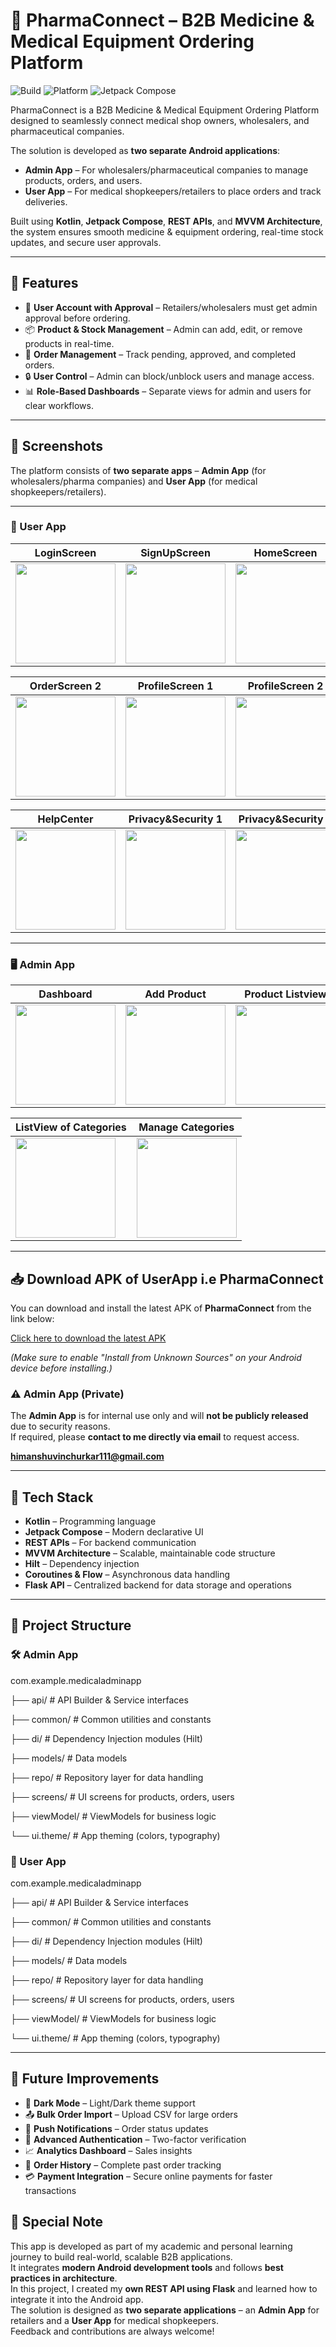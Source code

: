 # 💊 PharmaConnect – B2B Medicine & Medical Equipment Ordering Platform  


![Build](https://img.shields.io/badge/build-passing-brightgreen)
![Platform](https://img.shields.io/badge/platform-Android-blue)
![Jetpack Compose](https://img.shields.io/badge/Jetpack--Compose-UI%20Framework-orange)

PharmaConnect is a B2B Medicine & Medical Equipment Ordering Platform designed to seamlessly connect medical shop owners, wholesalers, and pharmaceutical companies.  

The solution is developed as **two separate Android applications**:  
- **Admin App** – For wholesalers/pharmaceutical companies to manage products, orders, and users.  
- **User App** – For medical shopkeepers/retailers to place orders and track deliveries.  

Built using **Kotlin**, **Jetpack Compose**, **REST APIs**, and **MVVM Architecture**, the system ensures smooth medicine & equipment ordering, real-time stock updates, and secure user approvals.

---

## 🚀 Features  
- 👤 **User Account with Approval** – Retailers/wholesalers must get admin approval before ordering.  
- 📦 **Product & Stock Management** – Admin can add, edit, or remove products in real-time.  
- 📜 **Order Management** – Track pending, approved, and completed orders.  
- 🔒 **User Control** – Admin can block/unblock users and manage access.  
- 📊 **Role-Based Dashboards** – Separate views for admin and users for clear workflows.  

---
## 📸 Screenshots  
 
The platform consists of **two separate apps** – **Admin App** (for wholesalers/pharma companies) and **User App** (for medical shopkeepers/retailers).  

---

### 📱 User App  
|   LoginScreen   |   SignUpScreen  |    HomeScreen   |  Product  List  |  Order Screen 1 |
|-----------------|-----------------|-----------------|-----------------|-----------------|
| <img src="Assets/UserAppUI/LogInUI.png" width="160"/> |<img src="Assets/UserAppUI/SignUpUI.png" width="160"/>|<img src="Assets/UserAppUI/HomeScreenUI.png" width="160"/> | <img src="Assets/UserAppUI/Medicines(T)UI.png" width="160"/> |<img src="Assets/UserAppUI/OrderScreenUI_1.png" width="160"/> |

|  OrderScreen 2  | ProfileScreen 1 | ProfileScreen 2 |    EditProfile     |      ContactUs     | 
|-----------------|-----------------|-----------------|--------------------|--------------------| 
| <img src="Assets/UserAppUI/OrderScreenUI_2.png" width="160"/> | <img src="Assets/UserAppUI/ProfileScreen_1.png" width="160"/> | <img src="Assets/UserAppUI/ProfileScreen_2.png" width="160"/> | <img src="Assets/UserAppUI/EditProfileScreenUI.png" width="160"/>|<img src="Assets/UserAppUI/ContactUsScreenUI.png" width="160"/> |

|     HelpCenter     | Privacy&Security 1 | Privacy&Security 2 |   PaymentScreen    | 
|--------------------|--------------------|--------------------|--------------------|   
| <img src="Assets/UserAppUI/HelpCenterScreenUI.png" width="160"/> | <img src="Assets/UserAppUI/Privacy&SecurityScreenUI_1.png" width="160"/>|   <img src="Assets/UserAppUI/Privacy&SecurityScreenUI_2.png" width="160"/> |<img src="Assets/UserAppUI/PaymentScreenUI.png" width="160"/> |  

---

### 🖥 Admin App  
| Dashboard | Add Product | Product Listview | Order Management | User Approvals | 
|-----------|-------------|------------------|------------------|----------------|
| <img src="Assets/AdminAppUI/HomeScreen.jpg" width="160"/> | <img src="Assets/AdminAppUI/AddProduct.png" width="160"/> | <img src="Assets/AdminAppUI/TabletsScreen.png" width="160"/> | <img src="Assets/AdminAppUI/OrderTabScreen.png" width="160"/> | <img src="Assets/AdminAppUI/ApprovedUser.png" width="160"/> | 

| ListView of Categories | Manage Categories |
|------------------------|-------------------|
| <img src="Assets/AdminAppUI/Manage Categories Screen.png" width="160"/> | <img src="Assets/AdminAppUI/Manage CategoryScreen2.png" width="160"/> |   


---
 
## 📥 Download APK of UserApp i.e PharmaConnect

You can download and install the latest APK of **PharmaConnect** from the link below:

[Click here to download the latest APK](https://github.com/Himanshu-Vinchurkar12/PharmaConnect/releases/download/v1.0.0/app-debug.apk)

*(Make sure to enable "Install from Unknown Sources" on your Android device before installing.)*


### ⚠️ Admin App (Private)
The **Admin App** is for internal use only and will **not be publicly released** due to security reasons.  
If required, please **contact to me directly via email** to request access.

**himanshuvinchurkar111@gmail.com**


---

## 🧰 Tech Stack  
- **Kotlin** – Programming language  
- **Jetpack Compose** – Modern declarative UI  
- **REST APIs** – For backend communication  
- **MVVM Architecture** – Scalable, maintainable code structure  
- **Hilt** – Dependency injection  
- **Coroutines & Flow** – Asynchronous data handling  
- **Flask API** – Centralized backend for data storage and operations  

---

## 📂 Project Structure

### 🛠 Admin App

com.example.medicaladminapp

├── api/       # API Builder & Service interfaces

├── common/    # Common utilities and constants

├── di/        # Dependency Injection modules (Hilt)

├── models/    # Data models

├── repo/      # Repository layer for data handling

├── screens/   # UI screens for products, orders, users

├── viewModel/ # ViewModels for business logic

└── ui.theme/  # App theming (colors, typography)


### 👤 User App

com.example.medicaladminapp

├── api/       # API Builder & Service interfaces

├── common/    # Common utilities and constants

├── di/        # Dependency Injection modules (Hilt)

├── models/    # Data models

├── repo/      # Repository layer for data handling

├── screens/   # UI screens for products, orders, users

├── viewModel/ # ViewModels for business logic

└── ui.theme/  # App theming (colors, typography)

---

## 🚀 Future Improvements
- 🌙 **Dark Mode** – Light/Dark theme support  
- 📤 **Bulk Order Import** – Upload CSV for large orders  
- 🔔 **Push Notifications** – Order status updates  
- 🔐 **Advanced Authentication** – Two-factor verification  
- 📈 **Analytics Dashboard** – Sales insights
- 📜 **Order History** – Complete past order tracking  
- 💳 **Payment Integration** – Secure online payments for faster transactions   

## 🙌 Special Note
This app is developed as part of my academic and personal learning journey to build real-world, scalable B2B applications.  
It integrates **modern Android development tools** and follows **best practices in architecture**.  
In this project, I created my **own REST API using Flask** and learned how to integrate it into the Android app.  
The solution is designed as **two separate applications** – an **Admin App** for retailers and a **User App** for medical shopkeepers.  
Feedback and contributions are always welcome!

